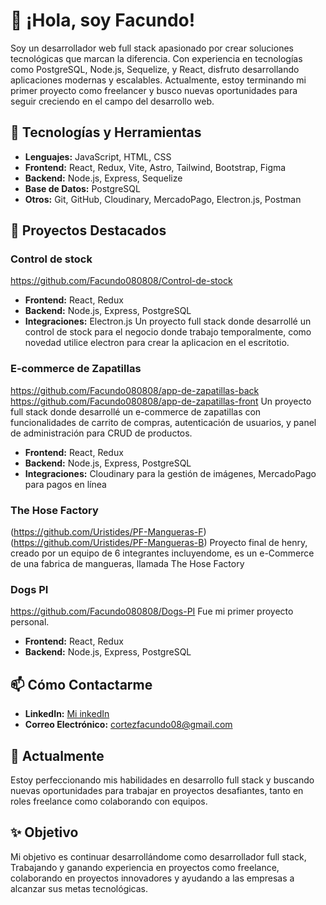 # 👋 ¡Hola, soy Facundo!

Soy un desarrollador web full stack apasionado por crear soluciones tecnológicas que marcan la diferencia. Con experiencia en tecnologías como PostgreSQL, Node.js, Sequelize, y React, disfruto desarrollando aplicaciones modernas y escalables. Actualmente, estoy terminando mi primer proyecto como freelancer y busco nuevas oportunidades para seguir creciendo en el campo del desarrollo web.

## 🚀 Tecnologías y Herramientas

- **Lenguajes:** JavaScript, HTML, CSS
- **Frontend:** React, Redux, Vite, Astro, Tailwind, Bootstrap, Figma
- **Backend:** Node.js, Express, Sequelize
- **Base de Datos:** PostgreSQL
- **Otros:** Git, GitHub, Cloudinary, MercadoPago, Electron.js, Postman

## 💼 Proyectos Destacados
### Control de stock
https://github.com/Facundo080808/Control-de-stock
- **Frontend:** React, Redux
- **Backend:** Node.js, Express, PostgreSQL
- **Integraciones:** Electron.js
Un proyecto full stack donde desarrollé un control de stock para el negocio donde trabajo temporalmente, como novedad utilice electron para crear la aplicacion en el escritotio.
### E-commerce de Zapatillas
https://github.com/Facundo080808/app-de-zapatillas-back
https://github.com/Facundo080808/app-de-zapatillas-front
Un proyecto full stack donde desarrollé un e-commerce de zapatillas con funcionalidades de carrito de compras, autenticación de usuarios, y panel de administración para CRUD de productos.

- **Frontend:** React, Redux
- **Backend:** Node.js, Express, PostgreSQL
- **Integraciones:** Cloudinary para la gestión de imágenes, MercadoPago para pagos en línea

### The Hose Factory
(https://github.com/Uristides/PF-Mangueras-F)
(https://github.com/Uristides/PF-Mangueras-B)
Proyecto final de henry, creado por un equipo de 6 integrantes incluyendome, es un e-Commerce de una fabrica de mangueras, llamada The Hose Factory
### Dogs PI
https://github.com/Facundo080808/Dogs-PI
Fue mi primer proyecto personal.
- **Frontend:** React, Redux
- **Backend:** Node.js, Express, PostgreSQL

## 📫 Cómo Contactarme

- **LinkedIn:** [Mi inkedIn](https://www.linkedin.com/in/facundo-cortez-9814172a1/)
- **Correo Electrónico:** cortezfacundo08@gmail.com

## 🌱 Actualmente

Estoy perfeccionando mis habilidades en desarrollo full stack y buscando nuevas oportunidades para trabajar en proyectos desafiantes, tanto en roles freelance como colaborando con equipos. 

## ✨ Objetivo

Mi objetivo es continuar desarrollándome como desarrollador full stack, Trabajando y ganando experiencia en proyectos como freelance, colaborando en proyectos innovadores y ayudando a las empresas a alcanzar sus metas tecnológicas.

